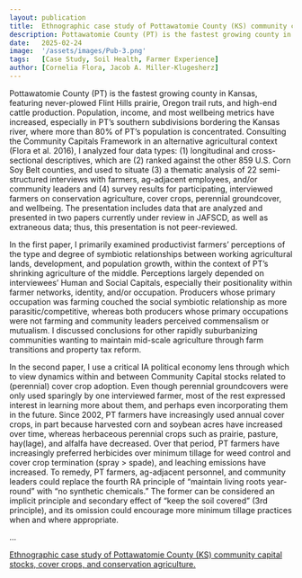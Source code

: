 ```yaml
---
layout: publication
title:  Ethnographic case study of Pottawatomie County (KS) community capital stocks, cover crops, and conservation agriculture.
description: Pottawatomie County (PT) is the fastest growing county in Kansas, featuring never-plowed Flint Hills prairie, Oregon trail ruts, and high-end cattle production. Population, income, and most wellbeing metrics have increased, especially in PT’s southern subdivisions bordering the Kansas river, where more than 80% of PT’s population is concentrated.
date:   2025-02-24
image:  '/assets/images/Pub-3.png'
tags:   [Case Study, Soil Health, Farmer Experience]
author: [Cornelia Flora, Jacob A. Miller-Klugesherz]
---
```


Pottawatomie County (PT) is the fastest growing county in Kansas, featuring never-plowed Flint Hills prairie, Oregon trail ruts, and high-end cattle production. Population, income, and most wellbeing metrics have increased, especially in PT’s southern subdivisions bordering the Kansas river, where more than 80% of PT’s population is concentrated. Consulting the Community Capitals Framework in an alternative agricultural context (Flora et al. 2016), I analyzed four data types: (1) longitudinal and cross-sectional descriptives, which are (2) ranked against the other 859 U.S. Corn Soy Belt counties, and used to situate (3) a thematic analysis of 22 semi-structured interviews with farmers, ag-adjacent employees, and/or community leaders and (4) survey results for participating, interviewed farmers on conservation agriculture, cover crops, perennial groundcover, and wellbeing. The presentation includes data that are analyzed and presented in two papers currently under review in JAFSCD, as well as extraneous data; thus, this presentation is not peer-reviewed. 

In the first paper, I primarily examined productivist farmers’ perceptions of the type and degree of symbiotic relationships between working agricultural lands, development, and population growth, within the context of PT’s shrinking agriculture of the middle. Perceptions largely depended on interviewees’ Human and Social Capitals, especially their positionality within farmer networks, identity, and/or occupation. Producers whose primary occupation was farming couched the social symbiotic relationship as more parasitic/competitive, whereas both producers whose primary occupations were not farming and community leaders perceived commensalism or mutualism. I discussed conclusions for other rapidly suburbanizing communities wanting to maintain mid-scale agriculture through farm transitions and property tax reform. 

In the second paper, I use a critical IA political economy lens through which to view dynamics within and between Community Capital stocks related to (perennial) cover crop adoption. Even though perennial groundcovers were only used sparingly by one interviewed farmer, most of the rest expressed interest in learning more about them, and perhaps even incorporating them in the future. Since 2002, PT farmers have increasingly used annual cover crops, in part because harvested corn and soybean acres have increased over time, whereas herbaceous perennial crops such as prairie, pasture, hay(lage), and alfalfa have decreased. Over that period, PT farmers have increasingly preferred herbicides over minimum tillage for weed control and cover crop termination (spray > spade), and leaching emissions have increased. To remedy, PT farmers, ag-adjacent personnel, and community leaders could replace the fourth RA principle of “maintain living roots year-round” with “no synthetic chemicals.” The former can be considered an implicit principle and secondary effect of “keep the soil covered” (3rd principle), and its omission could encourage more minimum tillage practices when and where appropriate.

...

[Ethnographic case study of Pottawatomie County (KS) community capital stocks, cover crops, and conservation agriculture.](https://zenodo.org/records/14912002)
